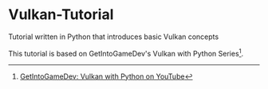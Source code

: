 # Vulkan-Tutorial<br>
Tutorial written in Python that introduces basic Vulkan concepts<br>

This tutorial is based on GetIntoGameDev's Vulkan with Python Series[^1].
[^1]:[GetIntoGameDev: Vulkan with Python on YouTube](https://www.youtube.com/playlist?list=PLn3eTxaOtL2M4qgHpHuxY821C_oX0GvM7)
